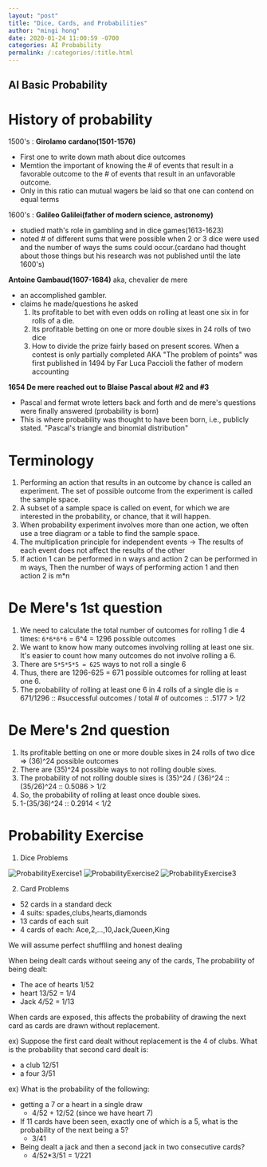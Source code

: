 ```yaml
---
layout: "post"
title: "Dice, Cards, and Probabilities"
author: "mingi hong"
date: 2020-01-24 11:00:59 -0700
categories: AI Probability
permalink: /:categories/:title.html
---
```


## AI Basic Probability

# History of probability

1500's : **Girolamo cardano(1501-1576)**
- First one to write down math about dice outcomes
- Memtion the important of knowing the # of events that result in a favorable outcome to the # of events that result in an unfavorable outcome.
- Only in this ratio can mutual wagers be laid so that one can contend on equal terms

1600's : **Galileo Galilei(father of modern science, astronomy)**
- studied math's role in gambling and in dice games(1613-1623)
- noted # of different sums that were possible when 2 or 3 dice were used and the number of ways the sums could occur.(cardano had thought about those things but his research was not published until the late 1600's)

**Antoine Gambaud(1607-1684)** aka, chevalier de mere
- an accomplished gambler.
- claims he made/questions he asked
    1. Its profitable to bet with even odds on rolling at least one six in for rolls of a die.
    2. Its profitable betting on one or more double sixes in 24 rolls of two dice
    3. How to divide the prize fairly based on present scores. When a contest is only partially completed
    AKA "The problem of points" was first published in 1494 by Far Luca Paccioli the father of modern accounting

**1654 De mere reached out to Blaise Pascal about #2 and #3**
- Pascal and fermat wrote letters back and forth and de mere's questions were finally answered (probability is born)
- This is where probability was thought to have been born, i.e., publicly stated.
"Pascal's triangle and binomial distribution"

# Terminology
1. Performing an action that results in an outcome by chance is called an experiment. The set of possible outcome from the experiment is called the sample space.
2. A subset of a sample space is called on event, for which we are interested in the probability, or chance, that it will happen.
3. When probability experiment involves more than one action, we often use a tree diagram or a table to find the sample space.
4. The multiplication principle for independent events -> The results of each event does not affect the results of the other
5. If action 1 can be performed in n ways and action 2 can be performed in m ways, Then the number of ways of performing action 1 and then action 2 is m*n

# De Mere's 1st question
1. We need to calculate the total number of outcomes for rolling 1 die 4 times: `6*6*6*6` = 6^4 = 1296 possible outcomes
2. We want to know how many outcomes involving rolling at least one six. It's easier to count how many outcomes do not involve rolling a 6.
3. There are `5*5*5*5 = 625` ways to not roll a single 6
4. Thus, there are 1296-625 = 671 possible outcomes for rolling at least one 6.
5. The probability of rolling at least one 6 in 4 rolls of a single die is = 671/1296 :: #successful outcomes / total # of outcomes :: .5177 > 1/2

# De Mere's 2nd question
1. Its profitable betting on one or more double sixes in 24 rolls of two dice => (36)^24 possible outcomes
2. There are (35)^24 possible ways to not rolling double sixes.
3. The probability of not rolling double sixes is (35)^24 / (36)^24 :: (35/26)^24 :: 0.5086 > 1/2
4. So, the probability of rolling at least once double sixes.
5. 1-(35/36)^24 :: 0.2914 < 1/2



# Probability Exercise

1. Dice Problems

![ProbabilityExercise1](/minglab/assets/ProbabilityExercise1.png)
![ProbabilityExercise2](/minglab/assets/ProbabilityExercise2.png)
![ProbabilityExercise3](/minglab/assets/ProbabilityExercise3.png)

2. Card Problems
- 52 cards in a standard deck
- 4 suits: spades,clubs,hearts,diamonds
- 13 cards of each suit
- 4 cards of each: Ace,2,...,10,Jack,Queen,King

We will assume perfect shufflling and honest dealing

When being dealt cards without seeing any of the cards,
The probability of being dealt:
- The ace of hearts 1/52
- heart 13/52 = 1/4
- Jack 4/52 = 1/13

When cards are exposed, this affects the probability of drawing the next card as cards are drawn without replacement.

ex) Suppose the first card dealt without replacement is the 4 of clubs. What is the probability that second card dealt is:
- a club 12/51
- a four 3/51

ex) What is the probability of the following:
- getting a 7 or a heart in a single draw
    - 4/52 + 12/52 (since we have heart 7)
- If 11 cards have been seen, exactly one of which is a 5, what is the probability of the next being a 5?
    - 3/41
- Being dealt a jack and then a second jack in two consecutive cards?
    - 4/52*3/51 = 1/221
